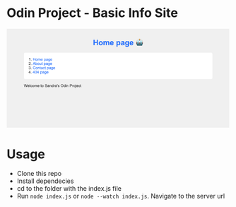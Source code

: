 # Odin Project - Basic Info Site
![basic info site](site.png)

# Usage
- Clone this repo
- Install dependecies
- cd to the folder with the index.js file
- Run `node index.js` or `node --watch index.js`. Navigate to the server url